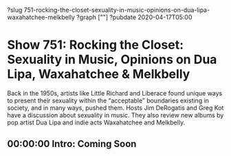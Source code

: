 ?slug 751-rocking-the-closet-sexuality-in-music-opinions-on-dua-lipa-waxahatchee-melkbelly
?graph [""]
?pubdate 2020-04-17T05:00

# Show 751: Rocking the Closet: Sexuality in Music, Opinions on Dua Lipa, Waxahatchee & Melkbelly

Back in the 1950s, artists like Little Richard and Liberace found unique ways to present their sexuality within the “acceptable” boundaries existing in society, and in many ways, pushed them. Hosts Jim DeRogatis and Greg Kot have a discussion about sexuality in music. They also review new albums by pop artist Dua Lipa and indie acts Waxahatchee and Melkbelly.

## 00:00:00 Intro: Coming Soon